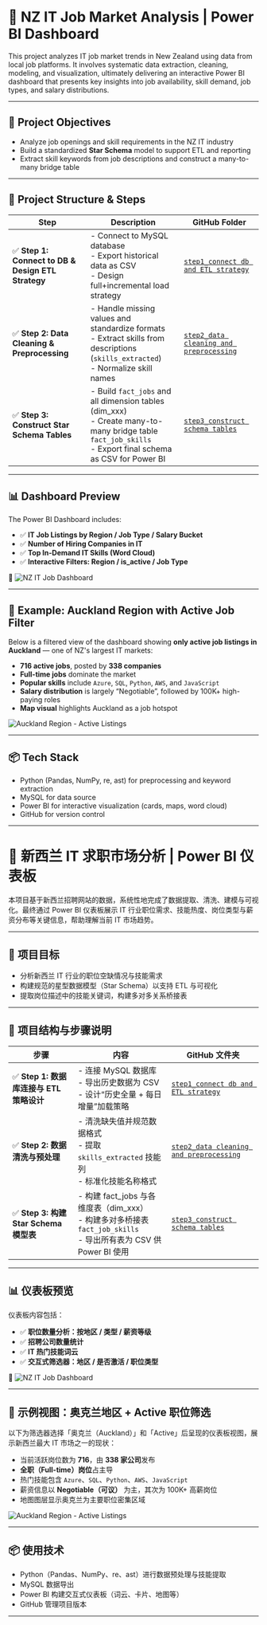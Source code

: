 # 💼 NZ IT Job Market Analysis | Power BI Dashboard

This project analyzes IT job market trends in New Zealand using data from local job platforms. It involves systematic data extraction, cleaning, modeling, and visualization, ultimately delivering an interactive Power BI dashboard that presents key insights into job availability, skill demand, job types, and salary distributions.

---

## 🎯 Project Objectives

- Analyze job openings and skill requirements in the NZ IT industry
- Build a standardized **Star Schema** model to support ETL and reporting
- Extract skill keywords from job descriptions and construct a many-to-many bridge table

---

## 📁 Project Structure & Steps

| Step | Description | GitHub Folder |
|------|-------------|----------------|
| ✅ **Step 1: Connect to DB & Design ETL Strategy** | - Connect to MySQL database<br>- Export historical data as CSV<br>- Design full+incremental load strategy | [`step1_connect db and ETL strategy`](./tree/main/step1_connect%20db%20and%20ETL%20strategy) |
| ✅ **Step 2: Data Cleaning & Preprocessing** | - Handle missing values and standardize formats<br>- Extract skills from descriptions (`skills_extracted`)<br>- Normalize skill names | [`step2_data cleaning and preprocessing`](./tree/main/step2_data%20cleaning%20and%20preprocessing) |
| ✅ **Step 3: Construct Star Schema Tables** | - Build `fact_jobs` and all dimension tables (dim_xxx)<br>- Create many-to-many bridge table `fact_job_skills`<br>- Export final schema as CSV for Power BI | [`step3_construct schema tables`](./tree/main/step3_construct%20schema%20tables) |

---

## 📊 Dashboard Preview

The Power BI Dashboard includes:

- ✅ **IT Job Listings by Region / Job Type / Salary Bucket**
- ✅ **Number of Hiring Companies in IT**
- ✅ **Top In-Demand IT Skills (Word Cloud)**
- ✅ **Interactive Filters: Region / is_active / Job Type**

📄 ![NZ IT Job Dashboard](./dashboard/dashboard.png)

---

## 🧭 Example: Auckland Region with Active Job Filter

Below is a filtered view of the dashboard showing **only active job listings in Auckland** — one of NZ's largest IT markets:

- **716 active jobs**, posted by **338 companies**
- **Full-time jobs** dominate the market
- **Popular skills** include `Azure`, `SQL`, `Python`, `AWS`, and `JavaScript`
- **Salary distribution** is largely “Negotiable”, followed by 100K+ high-paying roles
- **Map visual** highlights Auckland as a job hotspot

![Auckland Region - Active Listings](./dashboard/ex_auckland.png)

---

## 📦 Tech Stack

- Python (Pandas, NumPy, re, ast) for preprocessing and keyword extraction
- MySQL for data source
- Power BI for interactive visualization (cards, maps, word cloud)
- GitHub for version control

---

# 💼 新西兰 IT 求职市场分析 | Power BI 仪表板

本项目基于新西兰招聘网站的数据，系统性地完成了数据提取、清洗、建模与可视化。最终通过 Power BI 仪表板展示 IT 行业职位需求、技能热度、岗位类型与薪资分布等关键信息，帮助理解当前 IT 市场趋势。

---

## 🎯 项目目标

- 分析新西兰 IT 行业的职位空缺情况与技能需求
- 构建规范的星型数据模型（Star Schema）以支持 ETL 与可视化
- 提取岗位描述中的技能关键词，构建多对多关系桥接表

---

## 📁 项目结构与步骤说明

| 步骤 | 内容 | GitHub 文件夹 |
|------|------|----------------|
| ✅ **Step 1: 数据库连接与 ETL 策略设计** | - 连接 MySQL 数据库<br>- 导出历史数据为 CSV<br>- 设计“历史全量 + 每日增量”加载策略 | [`step1_connect db and ETL strategy`](./tree/main/step1_connect%20db%20and%20ETL%20strategy) |
| ✅ **Step 2: 数据清洗与预处理** | - 清洗缺失值并规范数据格式<br>- 提取 `skills_extracted` 技能列<br>- 标准化技能名称格式 | [`step2_data cleaning and preprocessing`](./tree/main/step2_data%20cleaning%20and%20preprocessing) |
| ✅ **Step 3: 构建 Star Schema 模型表** | - 构建 fact_jobs 与各维度表（dim_xxx）<br>- 构建多对多桥接表 `fact_job_skills`<br>- 导出所有表为 CSV 供 Power BI 使用 | [`step3_construct schema tables`](./tree/main/step3_construct%20schema%20tables) |

---

## 📊 仪表板预览

仪表板内容包括：

- ✅ **职位数量分析：按地区 / 类型 / 薪资等级**
- ✅ **招聘公司数量统计**
- ✅ **IT 热门技能词云**
- ✅ **交互式筛选器：地区 / 是否激活 / 职位类型**

📄 ![NZ IT Job Dashboard](./dashboard/dashboard.png)

---

## 🧭 示例视图：奥克兰地区 + Active 职位筛选

以下为筛选器选择「奥克兰（Auckland）」和「Active」后呈现的仪表板视图，展示新西兰最大 IT 市场之一的现状：

- 当前活跃岗位数为 **716**，由 **338 家公司**发布
- **全职（Full-time）岗位**占主导
- 热门技能包含 `Azure`、`SQL`、`Python`、`AWS`、`JavaScript`
- 薪资信息以 **Negotiable（可议）** 为主，其次为 100K+ 高薪岗位
- 地图图层显示奥克兰为主要职位密集区域

![Auckland Region - Active Listings](./dashboard/ex_auckland.png)

---

## 📦 使用技术

- Python（Pandas、NumPy、re、ast）进行数据预处理与技能提取
- MySQL 数据导出
- Power BI 构建交互式仪表板（词云、卡片、地图等）
- GitHub 管理项目版本

---
